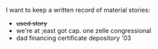I want to keep a written record of material stories:

- ~~used story~~
- we're at ;east got cap. one zelle congressional
- dad financing certificate depository '03
